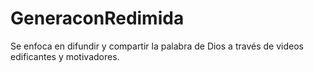 # GeneraconRedimida
Se enfoca en difundir y compartir la palabra de Dios a través de videos edificantes y motivadores.
